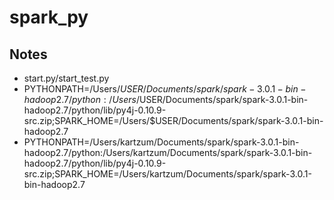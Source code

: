 # spark_py

## Notes

* start.py/start_test.py
* PYTHONPATH=/Users/$USER/Documents/spark/spark-3.0.1-bin-hadoop2.7/python:/Users/$USER/Documents/spark/spark-3.0.1-bin-hadoop2.7/python/lib/py4j-0.10.9-src.zip;SPARK_HOME=/Users/$USER/Documents/spark/spark-3.0.1-bin-hadoop2.7
* PYTHONPATH=/Users/kartzum/Documents/spark/spark-3.0.1-bin-hadoop2.7/python:/Users/kartzum/Documents/spark/spark-3.0.1-bin-hadoop2.7/python/lib/py4j-0.10.9-src.zip;SPARK_HOME=/Users/kartzum/Documents/spark/spark-3.0.1-bin-hadoop2.7
